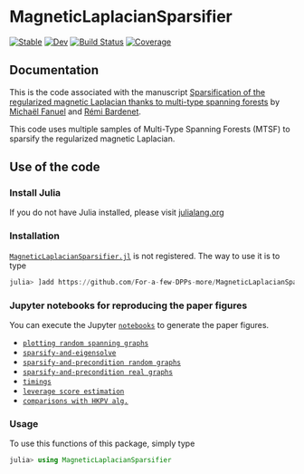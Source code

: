 # MagneticLaplacianSparsifier

[![Stable](https://img.shields.io/badge/docs-stable-blue.svg)](https://For-a-few-DPPs-more.github.io/MagneticLaplacianSparsifier.jl/stable)
[![Dev](https://img.shields.io/badge/docs-dev-blue.svg)](https://For-a-few-DPPs-more.github.io/MagneticLaplacianSparsifier.jl/dev)
[![Build Status](https://github.com/For-a-few-DPPs-more/MagneticLaplacianSparsifier.jl/actions/workflows/CI.yml/badge.svg?branch=main)](https://github.com/For-a-few-DPPs-more/MagneticLaplacianSparsifier.jl/actions/workflows/CI.yml?query=branch%3Amain)
[![Coverage](https://codecov.io/gh/For-a-few-DPPs-more/MagneticLaplacianSparsifier.jl/branch/main/graph/badge.svg)](https://codecov.io/gh/For-a-few-DPPs-more/MagneticLaplacianSparsifier.jl)

## Documentation
This is the code associated with the manuscript 
[Sparsification of the regularized magnetic Laplacian  thanks to multi-type spanning forests](https://arxiv.org/pdf/2208.14797.pdf)
by [Michaël Fanuel](https://mrfanuel.github.io/) and [Rémi Bardenet](https://rbardenet.github.io/).

This code uses multiple samples of Multi-Type Spanning Forests (MTSF) to sparsify the regularized magnetic Laplacian.




## Use of the code  
### Install Julia

If you do not have Julia installed, please visit [julialang.org](https://julialang.org/learning/getting-started/)
### Installation

[`MagneticLaplacianSparsifier.jl`](https://github.com/For-a-few-DPPs-more/MagneticLaplacianSparsifier.jl) is not registered.
The way to use it is to type

```julia
julia> ]add https://github.com/For-a-few-DPPs-more/MagneticLaplacianSparsifier.jl
```

### Jupyter notebooks for reproducing the paper figures

You can execute the Jupyter [`notebooks`](https://github.com/For-a-few-DPPs-more/MagneticLaplacianSparsifier.jl/blob/master/notebooks) to generate the paper figures.

- [`plotting random spanning graphs`](https://github.com/For-a-few-DPPs-more/MagneticLaplacianSparsifier.jl/blob/master/notebooks/plots.ipynb)
- [`sparsify-and-eigensolve`](https://github.com/For-a-few-DPPs-more/MagneticLaplacianSparsifier.jl/blob/master/notebooks/syncrank.ipynb)
- [`sparsify-and-precondition random graphs`](https://github.com/For-a-few-DPPs-more/MagneticLaplacianSparsifier.jl/blob/master/notebooks/precond_random_graphs.ipynb)
- [`sparsify-and-precondition real graphs`](https://github.com/For-a-few-DPPs-more/MagneticLaplacianSparsifier.jl/blob/master/notebooks/precond_real_graphs.ipynb)
- [`timings`](https://github.com/For-a-few-DPPs-more/MagneticLaplacianSparsifier.jl/blob/master/notebooks/timings.ipynb)
- [`leverage score estimation`](https://github.com/For-a-few-DPPs-more/MagneticLaplacianSparsifier.jl/blob/master/notebooks/demo_lev_scores.ipynb)
- [`comparisons with HKPV alg.`](https://github.com/For-a-few-DPPs-more/MagneticLaplacianSparsifier.jl/blob/master/notebooks/comparison_hkpv.ipynb)


### Usage

To use this functions of this package, simply type

```julia
julia> using MagneticLaplacianSparsifier
```
